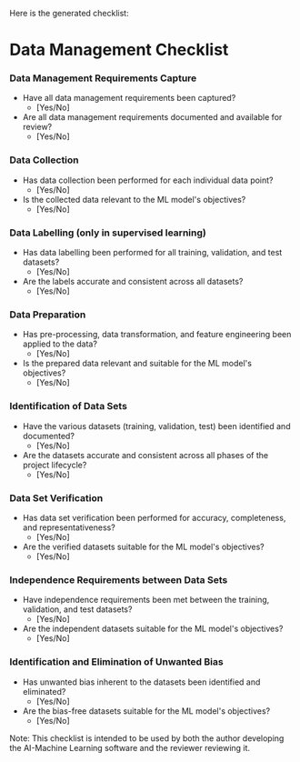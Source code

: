 Here is the generated checklist:

**Data Management Checklist**
==================================================

### Data Management Requirements Capture

* Have all data management requirements been captured?
	+ [Yes/No]
* Are all data management requirements documented and available for review?
	+ [Yes/No]

### Data Collection

* Has data collection been performed for each individual data point?
	+ [Yes/No]
* Is the collected data relevant to the ML model's objectives?
	+ [Yes/No]

### Data Labelling (only in supervised learning)

* Has data labelling been performed for all training, validation, and test datasets?
	+ [Yes/No]
* Are the labels accurate and consistent across all datasets?
	+ [Yes/No]

### Data Preparation

* Has pre-processing, data transformation, and feature engineering been applied to the data?
	+ [Yes/No]
* Is the prepared data relevant and suitable for the ML model's objectives?
	+ [Yes/No]

### Identification of Data Sets

* Have the various datasets (training, validation, test) been identified and documented?
	+ [Yes/No]
* Are the datasets accurate and consistent across all phases of the project lifecycle?
	+ [Yes/No]

### Data Set Verification

* Has data set verification been performed for accuracy, completeness, and representativeness?
	+ [Yes/No]
* Are the verified datasets suitable for the ML model's objectives?
	+ [Yes/No]

### Independence Requirements between Data Sets

* Have independence requirements been met between the training, validation, and test datasets?
	+ [Yes/No]
* Are the independent datasets suitable for the ML model's objectives?
	+ [Yes/No]

### Identification and Elimination of Unwanted Bias

* Has unwanted bias inherent to the datasets been identified and eliminated?
	+ [Yes/No]
* Are the bias-free datasets suitable for the ML model's objectives?
	+ [Yes/No]

Note: This checklist is intended to be used by both the author developing the AI-Machine Learning software and the reviewer reviewing it.